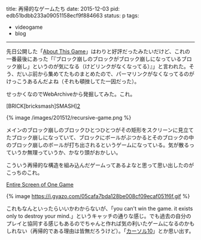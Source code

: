 title: 再帰的なゲームたち
date: 2015-12-03
pid: edb51bdbb233a09051158ecf9f884663
status: p
tags:
- videogame
- blog
---

先日公開した「[About This Game][1]」はわりと好評だったみたいだけど、これの一番最後にあった「『ブロック崩しのブロックがブロック崩しになっているブロック崩し」というのが気になる（けどリンクがなくなってる）』」と言われた。そう、だいぶ前から集めてたものまとめたので、パーマリンクがなくなってるのがけっこうあるんだよね（それも頓挫してた一因だった）。

せっかくなのでWebArchiveから発掘してみた。これ。

[BRICK\[bricksmash]SMASH][2]

{% image /images/201512/recursive-game.png %}

メインのブロック崩しのブロックひとつひとつがその矩形をスクリーンに見立てたブロック崩しになっていて、ブロックにボールがぶつかるとそのブロックの中のブロック崩しのボールが打ち出されるというゲームになっている。気が散るっていうか無理っていうか、かなり頭がおかしい。

こういう再帰的な構造を組み込んだゲームってあるよなと思って思い出したのがこっちのこれ。

[Entire Screen of One Game][3]

{% image https://i.gyazo.com/05cafa7bda128be008cf09ecaf051f6f.gif %}

これもなんといったらいいかわからないが、「you can't win the game. it exists only to destroy your mind.」というキャッチの通りな感じ。でも過去の自分のプレイと協同する感じもあるのでちゃんと作れば気の利いたゲームになるのかもしれない（再帰的である理由は皆無だろうけど）。「[カーソル10][4]」とか思い出す。

[1]:	http://bccks.jp/bcck/119843/info
[2]:	http://www.draknek.org/games/BRICKbricksmashSMASH/
[3]:	http://entire.spacebar.org/
[4]:	http://chibicon.net/slink/j061401/